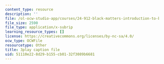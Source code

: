 ```yaml
---
content_type: resource
description: ''
file: /ol-ocw-studio-app/courses/24-912-black-matters-introduction-to-black-studies-spring-2017/51110e228d29b155cb0132f3089b6681_CvT9dMwuHhQ.srt
file_size: 2590
file_type: application/x-subrip
learning_resource_types: []
license: https://creativecommons.org/licenses/by-nc-sa/4.0/
ocw_type: OCWFile
resourcetype: Other
title: 3play caption file
uid: 51110e22-8d29-b155-cb01-32f3089b6681
---
```


